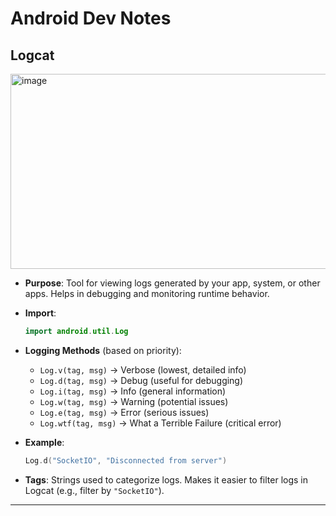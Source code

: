 # Android Dev Notes


## Logcat

<img width="1359" height="312" alt="image" src="https://github.com/user-attachments/assets/956f1467-249e-4b88-958e-4ee6522562f9" />


* **Purpose**: Tool for viewing logs generated by your app, system, or other apps. Helps in debugging and monitoring runtime behavior.
* **Import**:

  ```kotlin
  import android.util.Log
  ```
* **Logging Methods** (based on priority):

  * `Log.v(tag, msg)` → Verbose (lowest, detailed info)
  * `Log.d(tag, msg)` → Debug (useful for debugging)
  * `Log.i(tag, msg)` → Info (general information)
  * `Log.w(tag, msg)` → Warning (potential issues)
  * `Log.e(tag, msg)` → Error (serious issues)
  * `Log.wtf(tag, msg)` → What a Terrible Failure (critical error)
* **Example**:

  ```kotlin
  Log.d("SocketIO", "Disconnected from server")
  ```
* **Tags**: Strings used to categorize logs. Makes it easier to filter logs in Logcat (e.g., filter by `"SocketIO"`).

---

